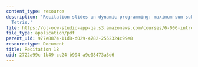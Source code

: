```yaml
---
content_type: resource
description: 'Recitation slides on dynamic programming: maximum-sum sub-array and
  Tetris.'
file: https://ol-ocw-studio-app-qa.s3.amazonaws.com/courses/6-006-introduction-to-algorithms-spring-2008/2722a99c1b49cc24b994a9e08473a3d6_recitation18.pdf
file_type: application/pdf
parent_uid: 977e8874-11d8-d029-4782-2552324c99e8
resourcetype: Document
title: Recitation 18
uid: 2722a99c-1b49-cc24-b994-a9e08473a3d6
---
```

